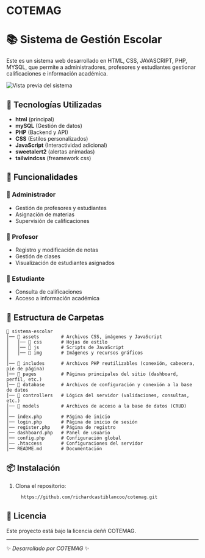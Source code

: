 # COTEMAG

# 📚 Sistema de Gestión Escolar

Este es un sistema web desarrollado en HTML, CSS, JAVASCRIPT, PHP, MYSQL, que permite a administradores, profesores y estudiantes gestionar calificaciones e información académica.

![Vista previa del sistema](./assets/img/portada-cotemag.webp)

## 🚀 Tecnologías Utilizadas
- **html** (principal)
- **mySQL** (Gestión de datos)
- **PHP** (Backend y API)
- **CSS** (Estilos personalizados)
- **JavaScript** (Interactividad adicional)
- **sweetalert2** (alertas animadas)
- **tailwindcss** (freamework css)

## 📌 Funcionalidades
### 🔹 Administrador
- Gestión de profesores y estudiantes
- Asignación de materias
- Supervisión de calificaciones

### 🔹 Profesor
- Registro y modificación de notas
- Gestión de clases
- Visualización de estudiantes asignados

### 🔹 Estudiante
- Consulta de calificaciones
- Acceso a información académica

## 📂 Estructura de Carpetas
```
📁 sistema-escolar
│── 📁 assets        # Archivos CSS, imágenes y JavaScript
│   │── 📁 css       # Hojas de estilo
│   │── 📁 js        # Scripts de JavaScript
│   │── 📁 img       # Imágenes y recursos gráficos
│
│── 📁 includes      # Archivos PHP reutilizables (conexión, cabecera, pie de página)
│── 📁 pages         # Páginas principales del sitio (dashboard, perfil, etc.)
│── 📁 database      # Archivos de configuración y conexión a la base de datos
│── 📁 controllers   # Lógica del servidor (validaciones, consultas, etc.)
│── 📁 models        # Archivos de acceso a la base de datos (CRUD)
│
│── index.php       # Página de inicio
│── login.php       # Página de inicio de sesión
│── register.php    # Página de registro
│── dashboard.php   # Panel de usuario
│── config.php      # Configuración global
│── .htaccess       # Configuraciones del servidor
│── README.md       # Documentación
```

## 📦 Instalación
1. Clona el repositorio:
   ```bash
     https://github.com/richardcastiblancoo/cotemag.git
   ```


## 📜 Licencia
Este proyecto está bajo la licencia deññ COTEMAG.

---
✨ _Desarrollado por COTEMAG_ ✨
